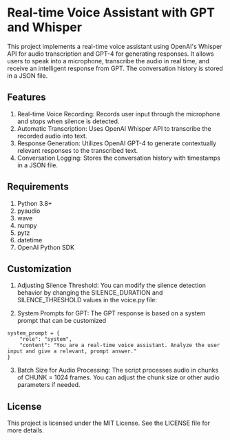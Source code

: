 <h1>Real-time Voice Assistant with GPT and Whisper</h1>

This project implements a real-time voice assistant using OpenAI's Whisper API for audio transcription and GPT-4 for generating responses. It allows users to speak into a microphone, transcribe the audio in real time, and receive an intelligent response from GPT. The conversation history is stored in a JSON file.

<h2>Features</h2>

1. Real-time Voice Recording: Records user input through the microphone and stops when silence is detected.
2. Automatic Transcription: Uses OpenAI Whisper API to transcribe the recorded audio into text.
3. Response Generation: Utilizes OpenAI GPT-4 to generate contextually relevant responses to the transcribed text.
4. Conversation Logging: Stores the conversation history with timestamps in a JSON file.

<h2>Requirements</h2>

1. Python 3.8+
2. pyaudio
3. wave
4. numpy
5. pytz
6. datetime
7. OpenAI Python SDK

<h2>Customization</h2>

1. Adjusting Silence Threshold: You can modify the silence detection behavior by changing the SILENCE_DURATION and SILENCE_THRESHOLD values in the voice.py file:

2. System Prompts for GPT: The GPT response is based on a system prompt that can be customized

```
system_prompt = {
    "role": "system",
    "content": "You are a real-time voice assistant. Analyze the user input and give a relevant, prompt answer."
}
```

3. Batch Size for Audio Processing: The script processes audio in chunks of CHUNK = 1024 frames. You can adjust the chunk size or other audio parameters if needed.

<h2>License</h2>
This project is licensed under the MIT License. See the LICENSE file for more details.
